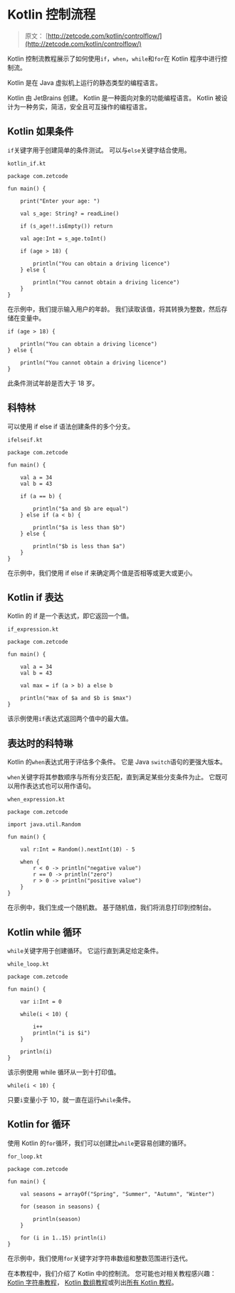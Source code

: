# Kotlin 控制流程

> 原文： [http://zetcode.com/kotlin/controlflow/](http://zetcode.com/kotlin/controlflow/)

Kotlin 控制流教程展示了如何使用`if`，`when`，`while`和`for`在 Kotlin 程序中进行控制流。

Kotlin 是在 Java 虚拟机上运行的静态类型的编程语言。

Kotlin 由 JetBrains 创建。 Kotlin 是一种面向对象的功能编程语言。 Kotlin 被设计为一种务实，简洁，安全且可互操作的编程语言。

## Kotlin 如果条件

`if`关键字用于创建简单的条件测试。 可以与`else`关键字结合使用。

`kotlin_if.kt`

```
package com.zetcode

fun main() {

    print("Enter your age: ")

    val s_age: String? = readLine()

    if (s_age!!.isEmpty()) return

    val age:Int = s_age.toInt()

    if (age > 18) {

        println("You can obtain a driving licence")
    } else {

        println("You cannot obtain a driving licence")
    }
}

```

在示例中，我们提示输入用户的年龄。 我们读取该值，将其转换为整数，然后存储在变量中。

```
if (age > 18) {

    println("You can obtain a driving licence")
} else {

    println("You cannot obtain a driving licence")
}

```

此条件测试年龄是否大于 18 岁。

## 科特林

可以使用 if else if 语法创建条件的多个分支。

`ifelseif.kt`

```
package com.zetcode

fun main() {

    val a = 34
    val b = 43

    if (a == b) {

        println("$a and $b are equal")
    } else if (a < b) {

        println("$a is less than $b")
    } else {

        println("$b is less than $a")
    }
}

```

在示例中，我们使用 if else if 来确定两个值是否相等或更大或更小。

## Kotlin if 表达

Kotlin 的 if 是一个表达式，即它返回一个值。

`if_expression.kt`

```
package com.zetcode

fun main() {

    val a = 34
    val b = 43

    val max = if (a > b) a else b

    println("max of $a and $b is $max")
}

```

该示例使用`if`表达式返回两个值中的最大值。

## 表达时的科特琳

Kotlin 的`when`表达式用于评估多个条件。 它是 Java `switch`语句的更强大版本。

`when`关键字将其参数顺序与所有分支匹配，直到满足某些分支条件为止。 它既可以用作表达式也可以用作语句。

`when_expression.kt`

```
package com.zetcode

import java.util.Random

fun main() {

    val r:Int = Random().nextInt(10) - 5

    when {
        r < 0 -> println("negative value")
        r == 0 -> println("zero")
        r > 0 -> println("positive value")
    }
}

```

在示例中，我们生成一个随机数。 基于随机值，我们将消息打印到控制台。

## Kotlin while 循环

`while`关键字用于创建循环。 它运行直到满足给定条件。

`while_loop.kt`

```
package com.zetcode

fun main() {

    var i:Int = 0

    while(i < 10) {

        i++
        println("i is $i")
    }

    println(i)
}

```

该示例使用 while 循环从一到十打印值。

```
while(i < 10) {

```

只要`i`变量小于 10，就一直在运行`while`条件。

## Kotlin for 循环

使用 Kotlin 的`for`循环，我们可以创建比`while`更容易创建的循环。

`for_loop.kt`

```
package com.zetcode

fun main() {

    val seasons = arrayOf("Spring", "Summer", "Autumn", "Winter")

    for (season in seasons) {

        println(season)
    }

    for (i in 1..15) println(i)
}

```

在示例中，我们使用`for`关键字对字符串数组和整数范围进行迭代。

在本教程中，我们介绍了 Kotlin 中的控制流。 您可能也对相关教程感兴趣： [Kotlin 字符串教程](/kotlin/strings/)， [Kotlin 数组教程](/kotlin/arrays/)或列出[所有 Kotlin 教程](/all/#kotlin)。